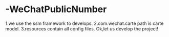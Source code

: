 # -WeChatPublicNumber
1.we use the ssm framework to develops.
2.com.wechat.carte path is carte model.
3.resources contain all config files.
Ok,let us develop the project!